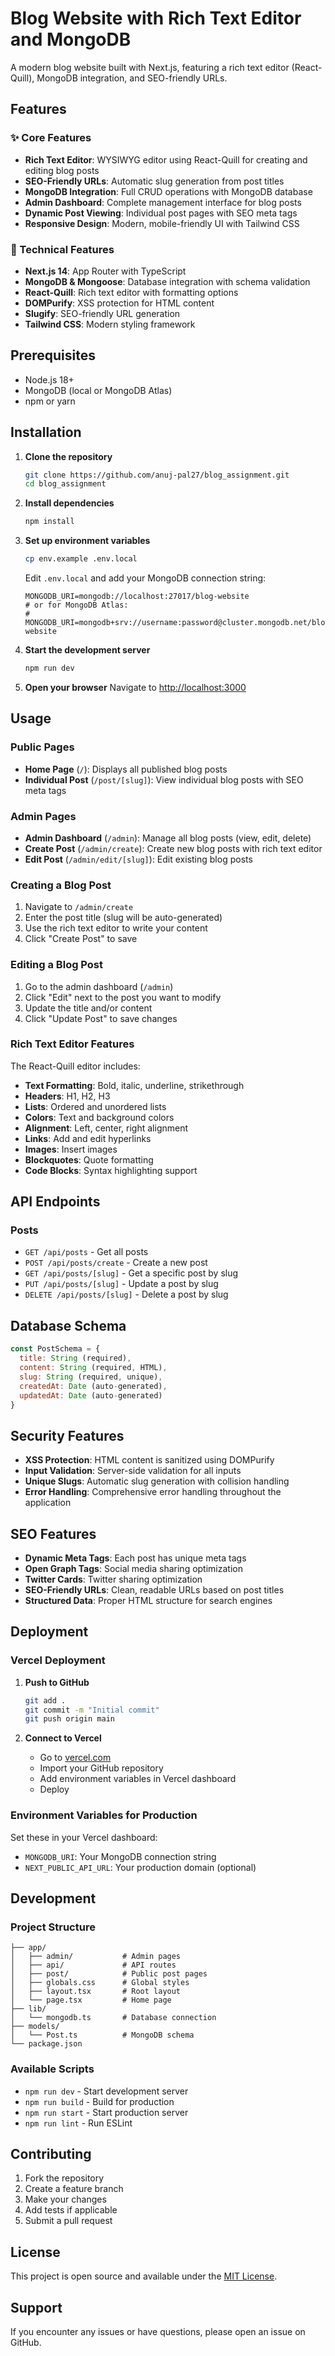 # Blog Website with Rich Text Editor and MongoDB

A modern blog website built with Next.js, featuring a rich text editor (React-Quill), MongoDB integration, and SEO-friendly URLs.

## Features

### ✨ Core Features
- **Rich Text Editor**: WYSIWYG editor using React-Quill for creating and editing blog posts
- **SEO-Friendly URLs**: Automatic slug generation from post titles
- **MongoDB Integration**: Full CRUD operations with MongoDB database
- **Admin Dashboard**: Complete management interface for blog posts
- **Dynamic Post Viewing**: Individual post pages with SEO meta tags
- **Responsive Design**: Modern, mobile-friendly UI with Tailwind CSS

### 🔧 Technical Features
- **Next.js 14**: App Router with TypeScript
- **MongoDB & Mongoose**: Database integration with schema validation
- **React-Quill**: Rich text editor with formatting options
- **DOMPurify**: XSS protection for HTML content
- **Slugify**: SEO-friendly URL generation
- **Tailwind CSS**: Modern styling framework

## Prerequisites

- Node.js 18+ 
- MongoDB (local or MongoDB Atlas)
- npm or yarn

## Installation

1. **Clone the repository**
   ```bash
   git clone https://github.com/anuj-pal27/blog_assignment.git
   cd blog_assignment
   ```

2. **Install dependencies**
   ```bash
   npm install
   ```

3. **Set up environment variables**
   ```bash
   cp env.example .env.local
   ```
   
   Edit `.env.local` and add your MongoDB connection string:
   ```env
   MONGODB_URI=mongodb://localhost:27017/blog-website
   # or for MongoDB Atlas:
   # MONGODB_URI=mongodb+srv://username:password@cluster.mongodb.net/blog-website
   ```

4. **Start the development server**
   ```bash
   npm run dev
   ```

5. **Open your browser**
   Navigate to [http://localhost:3000](http://localhost:3000)

## Usage

### Public Pages

- **Home Page** (`/`): Displays all published blog posts
- **Individual Post** (`/post/[slug]`): View individual blog posts with SEO meta tags

### Admin Pages

- **Admin Dashboard** (`/admin`): Manage all blog posts (view, edit, delete)
- **Create Post** (`/admin/create`): Create new blog posts with rich text editor
- **Edit Post** (`/admin/edit/[slug]`): Edit existing blog posts

### Creating a Blog Post

1. Navigate to `/admin/create`
2. Enter the post title (slug will be auto-generated)
3. Use the rich text editor to write your content
4. Click "Create Post" to save

### Editing a Blog Post

1. Go to the admin dashboard (`/admin`)
2. Click "Edit" next to the post you want to modify
3. Update the title and/or content
4. Click "Update Post" to save changes

### Rich Text Editor Features

The React-Quill editor includes:
- **Text Formatting**: Bold, italic, underline, strikethrough
- **Headers**: H1, H2, H3
- **Lists**: Ordered and unordered lists
- **Colors**: Text and background colors
- **Alignment**: Left, center, right alignment
- **Links**: Add and edit hyperlinks
- **Images**: Insert images
- **Blockquotes**: Quote formatting
- **Code Blocks**: Syntax highlighting support

## API Endpoints

### Posts
- `GET /api/posts` - Get all posts
- `POST /api/posts/create` - Create a new post
- `GET /api/posts/[slug]` - Get a specific post by slug
- `PUT /api/posts/[slug]` - Update a post by slug
- `DELETE /api/posts/[slug]` - Delete a post by slug

## Database Schema

```javascript
const PostSchema = {
  title: String (required),
  content: String (required, HTML),
  slug: String (required, unique),
  createdAt: Date (auto-generated),
  updatedAt: Date (auto-generated)
}
```

## Security Features

- **XSS Protection**: HTML content is sanitized using DOMPurify
- **Input Validation**: Server-side validation for all inputs
- **Unique Slugs**: Automatic slug generation with collision handling
- **Error Handling**: Comprehensive error handling throughout the application

## SEO Features

- **Dynamic Meta Tags**: Each post has unique meta tags
- **Open Graph Tags**: Social media sharing optimization
- **Twitter Cards**: Twitter sharing optimization
- **SEO-Friendly URLs**: Clean, readable URLs based on post titles
- **Structured Data**: Proper HTML structure for search engines

## Deployment

### Vercel Deployment

1. **Push to GitHub**
   ```bash
   git add .
   git commit -m "Initial commit"
   git push origin main
   ```

2. **Connect to Vercel**
   - Go to [vercel.com](https://vercel.com)
   - Import your GitHub repository
   - Add environment variables in Vercel dashboard
   - Deploy

### Environment Variables for Production

Set these in your Vercel dashboard:
- `MONGODB_URI`: Your MongoDB connection string
- `NEXT_PUBLIC_API_URL`: Your production domain (optional)

## Development

### Project Structure

```
├── app/
│   ├── admin/           # Admin pages
│   ├── api/             # API routes
│   ├── post/            # Public post pages
│   ├── globals.css      # Global styles
│   ├── layout.tsx       # Root layout
│   └── page.tsx         # Home page
├── lib/
│   └── mongodb.ts       # Database connection
├── models/
│   └── Post.ts          # MongoDB schema
└── package.json
```

### Available Scripts

- `npm run dev` - Start development server
- `npm run build` - Build for production
- `npm run start` - Start production server
- `npm run lint` - Run ESLint

## Contributing

1. Fork the repository
2. Create a feature branch
3. Make your changes
4. Add tests if applicable
5. Submit a pull request

## License

This project is open source and available under the [MIT License](LICENSE).

## Support

If you encounter any issues or have questions, please open an issue on GitHub. 

